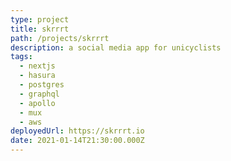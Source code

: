 ```yaml
---
type: project
title: skrrrt
path: /projects/skrrrt
description: a social media app for unicyclists
tags:
  - nextjs
  - hasura
  - postgres
  - graphql
  - apollo
  - mux
  - aws
deployedUrl: https://skrrrt.io
date: 2021-01-14T21:30:00.000Z
---
```

